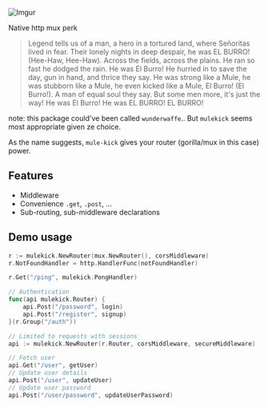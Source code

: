 ![Imgur](http://i.imgur.com/S97Ecpr.png)

Native http mux perk

> Legend tells us of a man, a hero in a tortured land, where Señoritas lived in fear. Their lonely nights in deep despair, he was EL BURRO! (Hee-Haw, Hee-Haw). Across the fields, across the plains. He ran so fast he dodged the rain. He was El Burro! He hurried in to save the day, gun in hand, and thrice they say. He was strong like a Mule, he was stubborn like a Mule, he even kicked like a Mule, El Burro! (El Burro!). A man of equal soul they say. But some men more, it's just the way! He was El Burro! He was EL BURRO! EL BURRO!

note: this package could've been called `wunderwaffe`.. But `mulekick` seems most appropriate given ze choice.

As the name suggests, `mule-kick` gives your router (gorilla/mux in this case) power.

## Features

- Middleware
- Convenience `.get`, `.post`, ...
- Sub-routing, sub-middleware declarations

## Demo usage

```go
r := mulekick.NewRouter(mux.NewRouter(), corsMiddleware)
r.NotFoundHandler = http.HandlerFunc(notFoundHandler)

r.Get("/ping", mulekick.PongHandler)

// Authentication
func(api mulekick.Router) {
	api.Post("/password", login)
	api.Post("/register", signup)
}(r.Group("/auth"))

// Limited to requests with sessions
api := mulekick.NewRouter(r.Router, corsMiddleware, secureMiddleware)

// Fetch user
api.Get("/user", getUser)
// Update user details
api.Post("/user", updateUser)
// Update user password
api.Post("/user/password", updateUserPassword)
```
